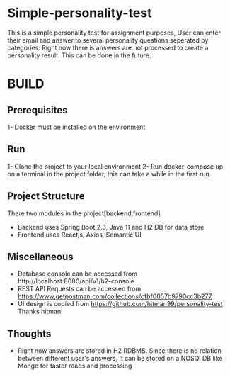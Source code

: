 # Simple-personality-test
This is a simple personality test for assignment purposes, User can enter their email and answer to several personality questions seperated by categories.
Right now there is answers are not processed to create a personality result. This can be done in the future. 

# BUILD

Prerequisites
----------------
1- Docker must be installed on the environment

Run
--------
1- Clone the project to your local environment
2- Run docker-compose up on a terminal in the project folder, this can take a while in the first run.

Project Structure
-----------------

There two modules in the project[backend,frontend]
  - Backend uses Spring Boot 2.3, Java 11 and H2 DB for data store
  - Frontend uses Reactjs, Axios, Semantic UI
  
Miscellaneous
-------------

- Database console can be accessed from http://localhost:8080/api/v1/h2-console
- REST API Requests can be accessed from https://www.getpostman.com/collections/cfbf0057b9790cc3b277
- UI design is copied from https://github.com/hitman99/personality-test Thanks hitman!

Thoughts
-----------
- Right now answers are stored in H2 RDBMS. Since there is no relation between different user's answers, It can be stored on a NOSQl DB like Mongo for faster reads and processing
